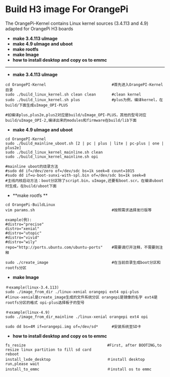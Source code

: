 # Build H3 image For OrangePi

The OrangePi-Kernel contains Linux kernel sources (3.4.113 and 4.9) adapted for OrangePi H3 boards

- **make 3.4.113 uImage**
- **make 4.9 uImage and uboot**
- **make rootfs**
- **make Image**
- **how to install desktop and copy os to emmc**
-------------------------------------

- **make 3.4.113 uImage**

``` shell
cd OrangePI-Kernel                             #首先进入OrangePI-Kernel目录
sudo ./build_linux_kernel.sh clean clean       #clean kernel
sudo ./build_linux_kernel.sh plus              #plus为例，编译kernel，在build/下面生成uImage_OPI-PLUS

#如编译plus,plus2e,plus2对应是build/uImage_OPI-PLUS，其他的型号对应build/uImage_OPI-2,编译出来的modules和firmware在build/lib下面
```
- **make 4.9 uImage and uboot**

``` shell
cd OrangePI-Kernel
sudo ./build_mainline_uboot.sh [2 | pc | plus | lite | pc-plus | one | plus2e]
sudo ./build_linux_kernel_mainline.sh clean
sudo ./build_linux_kernel_mainline.sh opi

#mainline uboot的烧录方法
#sudo dd if=/dev/zero of=/dev/sdc bs=1k seek=8 count=1015
#sudo dd if=u-boot-sunxi-with-spl.bin of=/dev/sdc bs=1k seek=8
#主线内核启动方法：boot分区除了script.bin，uImage,还要有boot.scr。在编译uboot时生成，在build/uboot下面
```
- **make rootfs **

``` shell
cd OrangePi-BuildLinux
vim params.sh                                  #按照需求选择发行版等

example(例):
#distro="precise"
distro="xenial"
#distro="utopic"
#distro="vivid"
#distro="wily"
repo="http://ports.ubuntu.com/ubuntu-ports"    #需要请打开注释，不需要则注释

sudo ./create_image                            #在当前目录生成boot分区和rootfs分区
```
- **make Image**

``` shell
＃example(linux-3.4.113)
sudo ./image_from_dir ./linux-xenial orangepi ext4 opi-plus
#linux-xenial是create_image生成的文件系统分区 orangepi是镜像的名字 ext4是rootfs分区的格式 opi-plus选择板子的型号

＃example(linux-4.9)
sudo ./image_from_dir_mainline ./linux-xenial orangepi ext4 opi

sudo dd bs=4M if=orangepi.img of=/dev/sd*      #安装系统至SD卡

```
- **how to install desktop and copy os to emmc**

``` shell
fs_resize                                    #First, after BOOTING,to resize linux partition to fill sd card
reboot
install_lxde_desktop　　　　　　　　　　　　　　　＃install desktop run,please wait
install_to_emmc　　　　　　　　　　　　　　　　　　＃install os to emmc
```

